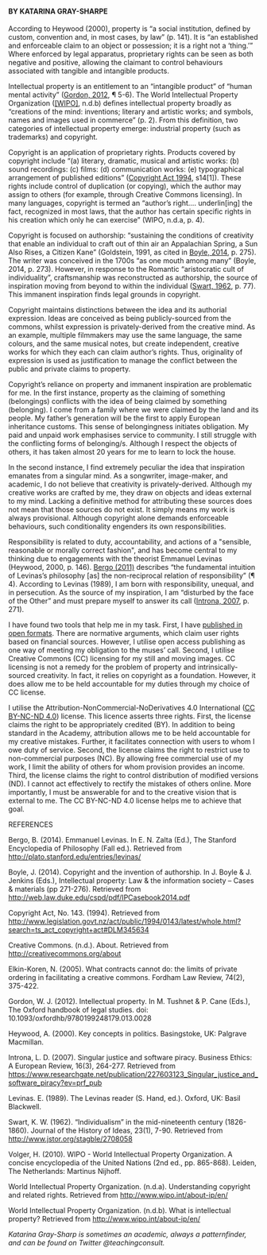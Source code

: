 <html><body><h4>BY KATARINA GRAY-SHARPE</h4>

According to Heywood (2000), property is “a social institution, defined by custom, convention and, in most cases, by law” (p. 141). It is “an established and enforceable claim to an object or possession; it is a right not a ‘thing.’” Where enforced by legal apparatus, proprietary rights can be seen as both negative and positive, allowing the claimant to control behaviours associated with tangible and intangible products.



Intellectual property is an entitlement to an “intangible product” of “human mental activity” (<a href="http://www.oxfordhandbooks.com/view/10.1093/oxfordhb/9780199248179.001.0001/oxfordhb-9780199248179-e-028?rskey=2XD03d&amp;result=1&amp;q=legalism" target="_blank">Gordon, 2012</a>, ¶ 5-6). The World Intellectual Property Organization (<a href="http://www.wipo.int/about-ip/en/" target="_blank">[WIPO]</a>, n.d.b) defines intellectual property broadly as “creations of the mind: inventions; literary and artistic works; and symbols, names and images used in commerce” (p. 2). From this definition, two categories of intellectual property emerge: industrial property (such as trademarks) and copyright.



Copyright is an application of proprietary rights. Products covered by copyright include “(a) literary, dramatic, musical and artistic works: (b) sound recordings: (c) films: (d) communication works: (e) typographical arrangement of published editions” (<a href="http://www.legislation.govt.nz/act/public/1994/0143/latest/DLM345921.html" target="_blank">Copyright Act 1994</a>, s14[1]). These rights include control of duplication (or copying), which the author may assign to others (for example, through Creative Commons licensing). In many languages, copyright is termed an “author’s right…. underlin[ing] the fact, recognized in most laws, that the author has certain specific rights in his creation which only he can exercise” (WIPO, n.d.a, p. 4).



Copyright is focused on authorship: “sustaining the conditions of creativity that enable an individual to craft out of thin air an Appalachian Spring, a Sun Also Rises, a Citizen Kane” (Goldstein, 1991, as cited in <a href="http://web.law.duke.edu/cspd/pdf/IPCasebook2014.pdf" target="_blank">Boyle, 2014</a>, p. 275). The writer was conceived in the 1700s “as one mouth among many” (Boyle, 2014, p. 273). However, in response to the Romantic “aristocratic cult of individuality”, craftsmanship was reconstructed as authorship, the source of inspiration moving from beyond to within the individual (<a href="http://www.jstor.org/stagble/2708058" target="_blank">Swart, 1962</a>, p. 77). This immanent inspiration finds legal grounds in copyright.



Copyright maintains distinctions between the idea and its authorial expression. Ideas are conceived as being publicly-sourced from the commons, whilst expression is privately-derived from the creative mind. As an example, multiple filmmakers may use the same language, the same colours, and the same musical notes, but create independent, creative works for which they each can claim author’s rights. Thus, originality of expression is used as justification to manage the conflict between the public and private claims to property.



Copyright’s reliance on property and immanent inspiration are problematic for me. In the first instance, property as the claiming of something (belongings) conflicts with the idea of being claimed by something (belonging). I come from a family where we were claimed by the land and its people. My father’s generation will be the first to apply European inheritance customs. This sense of belongingness initiates obligation. My paid and unpaid work emphasises service to community. I still struggle with the conflicting forms of belonging/s. Although I respect the objects of others, it has taken almost 20 years for me to learn to lock the house.



In the second instance, I find extremely peculiar the idea that inspiration emanates from a singular mind. As a songwriter, image-maker, and academic, I do not believe that creativity is privately-derived. Although my creative works are crafted by me, they draw on objects and ideas external to my mind. Lacking a definitive method for attributing these sources does not mean that those sources do not exist. It simply means my work is always provisional. Although copyright alone demands enforceable behaviours, such conditionality engenders its own responsibilities.



Responsibility is related to duty, accountability, and actions of a "sensible, reasonable or morally correct fashion", and has become central to my thinking due to engagements with the theorist Emmanuel Levinas (Heywood, 2000, p. 146). <a href="http://plato.stanford.edu/entries/levinas/" target="_blank">Bergo (2011)</a> describes “the fundamental intuition of Levinas’s philosophy [as] the non-reciprocal relation of responsibility” (¶ 4). According to Levinas (1989), I am born with responsibility, unequal, and in persecution. As the source of my inspiration, I am “disturbed by the face of the Other” and must prepare myself to answer its call (<a href="https://www.researchgate.net/publication/227603123_Singular_justice_and_software_piracy?ev=prf_pub" target="_blank">Introna, 2007</a>, p. 271).



I have found two tools that help me in my task. First, I have <a href="http://blogs.lse.ac.uk/lsereviewofbooks/2014/02/04/book-review-the-accidental-species-misunderstandings-of-human-evolution/" target="_blank">published in open formats</a>. There are normative arguments, which claim user rights based on financial sources. However, I utilise open access publishing as one way of meeting my obligation to the muses’ call. Second, I utilise Creative Commons (CC) licensing for my still and moving images. CC licensing is not a remedy for the problem of property and intrinsically-sourced creativity. In fact, it relies on copyright as a foundation. However, it does allow me to be held accountable for my duties through my choice of CC license.



I utilise the Attribution-NonCommercial-NoDerivatives 4.0 International (<a href="http://creativecommons.org/licenses/by-nc-nd/4.0/" target="_blank">CC BY-NC-ND 4.0</a>) license. This licence asserts three rights. First, the license claims the right to be appropriately credited (BY). In addition to being standard in the Academy, attribution allows me to be held accountable for my creative mistakes. Further, it facilitates connection with users to whom I owe duty of service. Second, the license claims the right to restrict use to non-commercial purposes (NC). By allowing free commercial use of my work, I limit the ability of others for whom provision provides an income. Third, the license claims the right to control distribution of modified versions (ND). I cannot act effectively to rectify the mistakes of others online. More importantly, I must be answerable for and to the creative vision that is external to me. The CC BY-NC-ND 4.0 license helps me to achieve that goal.



REFERENCES



Bergo, B. (2014). Emmanuel Levinas. In E. N. Zalta (Ed.), The Stanford Encyclopedia of Philosophy (Fall ed.). Retrieved from <a href="http://plato.stanford.edu/entries/levinas/">http://plato.stanford.edu/entries/levinas/</a>



Boyle, J. (2014). Copyright and the invention of authorship. In J. Boyle &amp; J. Jenkins (Eds.), Intellectual property: Law &amp; the information society – Cases &amp; materials (pp 271-276). Retrieved from <a href="http://web.law.duke.edu/cspd/pdf/IPCasebook2014.pdf">http://web.law.duke.edu/cspd/pdf/IPCasebook2014.pdf</a>



Copyright Act, No. 143. (1994). Retrieved from <a href="http://www.legislation.govt.nz/act/public/1994/0143/latest/whole.html?search=ts_act_copyright+act#DLM345634">http://www.legislation.govt.nz/act/public/1994/0143/latest/whole.html?search=ts_act_copyright+act#DLM345634</a>



Creative Commons. (n.d.). About. Retrieved from <a href="http://creativecommons.org/about">http://creativecommons.org/about</a>



Elkin-Koren, N. (2005). What contracts cannot do: the limits of private ordering in facilitating a creative commons. Fordham Law Review, 74(2), 375-422.



Gordon, W. J. (2012). Intellectual property. In M. Tushnet &amp; P. Cane (Eds.), The Oxford handbook of legal studies. doi: 10.1093/oxfordhb/9780199248179.013.0028



Heywood, A. (2000). Key concepts in politics. Basingstoke, UK: Palgrave Macmillan.



Introna, L. D. (2007). Singular justice and software piracy. Business Ethics: A European Review, 16(3), 264-277. Retrieved from <a href="https://www.researchgate.net/publication/227603123_Singular_justice_and_software_piracy?ev=prf_pub">https://www.researchgate.net/publication/227603123_Singular_justice_and_software_piracy?ev=prf_pub</a>



Levinas. E. (1989). The Levinas reader (S. Hand, ed.). Oxford, UK: Basil Blackwell.



Swart, K. W. (1962). “Individualism” in the mid-nineteenth century (1826-1860). Journal of the History of Ideas, 23(1), 7-90. Retrieved from <a href="http://www.jstor.org/stagble/2708058">http://www.jstor.org/stagble/2708058</a>



Volger, H. (2010). WIPO - World Intellectual Property Organization. A concise encyclopedia of the United Nations (2nd ed., pp. 865-868). Leiden, The Netherlands: Martinus Nijhoff.



World Intellectual Property Organization. (n.d.a). Understanding copyright and related rights. Retrieved from <a href="http://www.wipo.int/about-ip/en/">http://www.wipo.int/about-ip/en/</a>



World Intellectual Property Organization. (n.d.b). What is intellectual property? Retrieved from <a href="http://www.wipo.int/about-ip/en/">http://www.wipo.int/about-ip/en/</a>



<em>Katarina Gray-Sharp is sometimes an academic, always a patternfinder, and can be found on Twitter @teachingconsult.</em></body></html>